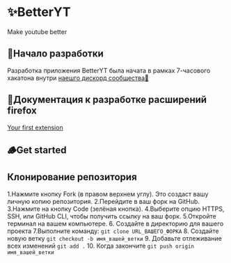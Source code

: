 # ✨BetterYT
Make youtube better

## 🎍Начало разработки 
Разработка приложения BetterYT была начата в рамках 7-часового хакатона внутри [наешго дискорд сообщества🪸](https://discord.gg/NjMGmmUe8Y)

## 📜Документация к разработке расширений firefox
[Your first extension](https://developer.mozilla.org/en-US/docs/Mozilla/Add-ons/WebExtensions/Your_first_WebExtension)

## 🪵Get started
## Клонирование репозитория
1.Нажмите кнопку Fork (в правом верхнем углу). Это создаст вашу личную копию репозитория.
2.Перейдите в ваш форк на GitHub.
3.Нажмите на кнопку Code (зелёная кнопка).
4.Выберите опцию HTTPS, SSH, или GitHub CLI, чтобы получить ссылку на ваш форк.
5.Откройте терминал на вашем компьютере.
6. Создайте в директорию для вашего проекта
7.Выполните команду:
```git clone URL_ВАШЕГО_ФОРКА```
8. Создайте новую ветку
```git checkout -b имя_вашей_ветки```
9. Добавьте отлеживание всех изменений
```git add .```
10. Когда закончите
```git push origin имя_вашей_ветки```
